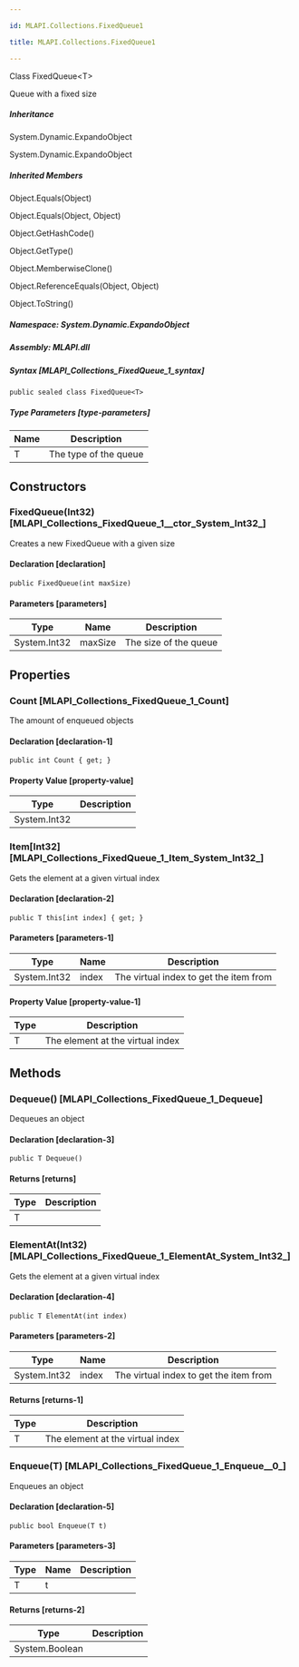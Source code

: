```yaml
---

id: MLAPI.Collections.FixedQueue1

title: MLAPI.Collections.FixedQueue1

---
```


Class FixedQueue\<T\>

<div class="markdown level0 summary" markdown="1">

Queue with a fixed size

</div>

<div class="markdown level0 conceptual" markdown="1">

</div>

<div class="inheritance" markdown="1">

##### Inheritance

<div class="level0" markdown="1">

System.Dynamic.ExpandoObject

</div>

<div class="level1" markdown="1">

System.Dynamic.ExpandoObject

</div>

</div>

<div class="inheritedMembers" markdown="1">

##### Inherited Members

<div markdown="1">

Object.Equals(Object)

</div>

<div markdown="1">

Object.Equals(Object, Object)

</div>

<div markdown="1">

Object.GetHashCode()

</div>

<div markdown="1">

Object.GetType()

</div>

<div markdown="1">

Object.MemberwiseClone()

</div>

<div markdown="1">

Object.ReferenceEquals(Object, Object)

</div>

<div markdown="1">

Object.ToString()

</div>

</div>

##### **Namespace**: System.Dynamic.ExpandoObject

##### **Assembly**: MLAPI.dll

##### Syntax [MLAPI_Collections_FixedQueue_1_syntax]

    public sealed class FixedQueue<T>

##### Type Parameters [type-parameters]

| Name                                 | Description           |
|--------------------------------------|-----------------------|
| <span class="parametername">T</span> | The type of the queue |

## Constructors <span id="MLAPI_Collections_FixedQueue_1__ctor_"></span>

### FixedQueue(Int32) [MLAPI_Collections_FixedQueue_1__ctor_System_Int32_]

<div class="markdown level1 summary" markdown="1">

Creates a new FixedQueue with a given size

</div>

<div class="markdown level1 conceptual" markdown="1">

</div>

#### Declaration [declaration]

    public FixedQueue(int maxSize)

#### Parameters [parameters]

| Type                                   | Name                                       | Description           |
|----------------------------------------|--------------------------------------------|-----------------------|
| <span class="xref">System.Int32</span> | <span class="parametername">maxSize</span> | The size of the queue |

## Properties <span id="MLAPI_Collections_FixedQueue_1_Count_"></span>

### Count [MLAPI_Collections_FixedQueue_1_Count]

<div class="markdown level1 summary" markdown="1">

The amount of enqueued objects

</div>

<div class="markdown level1 conceptual" markdown="1">

</div>

#### Declaration [declaration-1]

    public int Count { get; }

#### Property Value [property-value]

| Type                                   | Description |
|----------------------------------------|-------------|
| <span class="xref">System.Int32</span> |             |

<span id="MLAPI_Collections_FixedQueue_1_Item_"></span>

### Item\[Int32\] [MLAPI_Collections_FixedQueue_1_Item_System_Int32_]

<div class="markdown level1 summary" markdown="1">

Gets the element at a given virtual index

</div>

<div class="markdown level1 conceptual" markdown="1">

</div>

#### Declaration [declaration-2]

    public T this[int index] { get; }

#### Parameters [parameters-1]

| Type                                   | Name                                     | Description                            |
|----------------------------------------|------------------------------------------|----------------------------------------|
| <span class="xref">System.Int32</span> | <span class="parametername">index</span> | The virtual index to get the item from |

#### Property Value [property-value-1]

| Type                        | Description                      |
|-----------------------------|----------------------------------|
| <span class="xref">T</span> | The element at the virtual index |

## Methods <span id="MLAPI_Collections_FixedQueue_1_Dequeue_"></span>

### Dequeue() [MLAPI_Collections_FixedQueue_1_Dequeue]

<div class="markdown level1 summary" markdown="1">

Dequeues an object

</div>

<div class="markdown level1 conceptual" markdown="1">

</div>

#### Declaration [declaration-3]

    public T Dequeue()

#### Returns [returns]

| Type                        | Description |
|-----------------------------|-------------|
| <span class="xref">T</span> |             |

<span id="MLAPI_Collections_FixedQueue_1_ElementAt_"></span>

### ElementAt(Int32) [MLAPI_Collections_FixedQueue_1_ElementAt_System_Int32_]

<div class="markdown level1 summary" markdown="1">

Gets the element at a given virtual index

</div>

<div class="markdown level1 conceptual" markdown="1">

</div>

#### Declaration [declaration-4]

    public T ElementAt(int index)

#### Parameters [parameters-2]

| Type                                   | Name                                     | Description                            |
|----------------------------------------|------------------------------------------|----------------------------------------|
| <span class="xref">System.Int32</span> | <span class="parametername">index</span> | The virtual index to get the item from |

#### Returns [returns-1]

| Type                        | Description                      |
|-----------------------------|----------------------------------|
| <span class="xref">T</span> | The element at the virtual index |

<span id="MLAPI_Collections_FixedQueue_1_Enqueue_"></span>

### Enqueue(T) [MLAPI_Collections_FixedQueue_1_Enqueue__0_]

<div class="markdown level1 summary" markdown="1">

Enqueues an object

</div>

<div class="markdown level1 conceptual" markdown="1">

</div>

#### Declaration [declaration-5]

    public bool Enqueue(T t)

#### Parameters [parameters-3]

| Type                        | Name                                 | Description |
|-----------------------------|--------------------------------------|-------------|
| <span class="xref">T</span> | <span class="parametername">t</span> |             |

#### Returns [returns-2]

| Type                                     | Description |
|------------------------------------------|-------------|
| <span class="xref">System.Boolean</span> |             |
